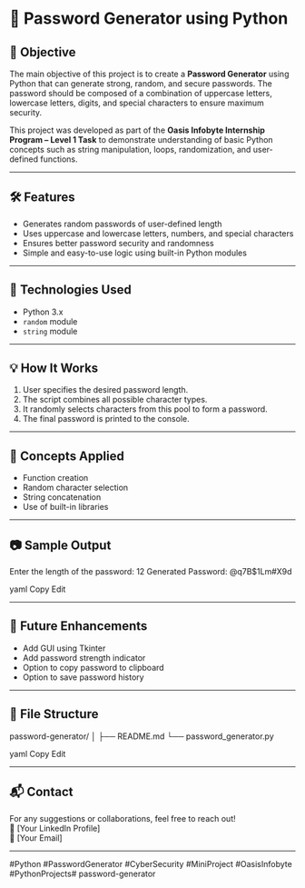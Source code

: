 # 🔐 Password Generator using Python

## 📌 Objective

The main objective of this project is to create a **Password Generator** using Python that can generate strong, random, and secure passwords. The password should be composed of a combination of uppercase letters, lowercase letters, digits, and special characters to ensure maximum security. 

This project was developed as part of the **Oasis Infobyte Internship Program – Level 1 Task** to demonstrate understanding of basic Python concepts such as string manipulation, loops, randomization, and user-defined functions.

---

## 🛠 Features

- Generates random passwords of user-defined length
- Uses uppercase and lowercase letters, numbers, and special characters
- Ensures better password security and randomness
- Simple and easy-to-use logic using built-in Python modules

---

## 🚀 Technologies Used

- Python 3.x
- `random` module
- `string` module

---

## 💡 How It Works

1. User specifies the desired password length.
2. The script combines all possible character types.
3. It randomly selects characters from this pool to form a password.
4. The final password is printed to the console.

---

## 🧠 Concepts Applied

- Function creation
- Random character selection
- String concatenation
- Use of built-in libraries

---

## 📷 Sample Output

Enter the length of the password: 12
Generated Password: @q7B$1Lm#X9d

yaml
Copy
Edit

---

## 🧪 Future Enhancements

- Add GUI using Tkinter
- Add password strength indicator
- Option to copy password to clipboard
- Option to save password history

---

## 📁 File Structure

password-generator/
│
├── README.md
└── password_generator.py

yaml
Copy
Edit

---

## 📬 Contact

For any suggestions or collaborations, feel free to reach out!  
🔗 [Your LinkedIn Profile]  
📧 [Your Email]

---

#Python #PasswordGenerator #CyberSecurity #MiniProject #OasisInfobyte #PythonProjects# password-generator
